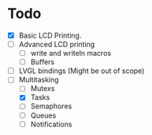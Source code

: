 # Todo

* [X] Basic LCD Printing.
* [ ] Advanced LCD printing
  * [ ] write and writeln macros
  * [ ] Buffers
* [ ] LVGL bindings (Might be out of scope)
* [ ] Multitasking
  * [ ] Mutexs
  * [X] Tasks
  * [ ] Semaphores
  * [ ] Queues
  * [ ] Notifications
